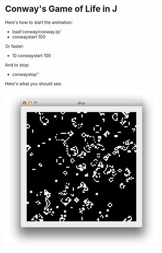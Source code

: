 Conway's Game of Life in J
======

Here's how to start the animation:

   * load'conway/conway.ijs'
   * conwaystart 100

Or faster:
   * 10 conwaystart 100

And to stop:
   * conwaystop''

Here's what you should see:

![Screenshot](https://github.com/hagleitn/conway/blob/master/conway.png)
